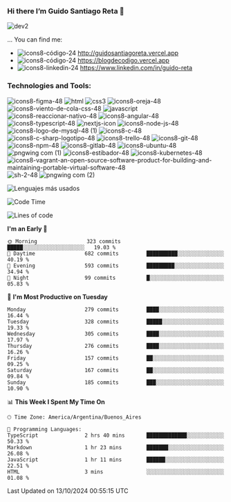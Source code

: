 ### Hi there I’m Guido Santiago Reta 👋
![dev2](https://user-images.githubusercontent.com/46303885/222004953-1c693865-3475-493f-94e7-1796dc09260c.png)


 
 
 ...
 You can find me:
  - ![icons8-código-24](https://user-images.githubusercontent.com/46303885/164996205-314456ff-17f9-4980-ad65-b40f09b56203.png) http://guidosantiagoreta.vercel.app
  - ![icons8-código-24](https://user-images.githubusercontent.com/46303885/164996205-314456ff-17f9-4980-ad65-b40f09b56203.png) https://blogdecodigo.vercel.app
  - ![icons8-linkedin-24](https://user-images.githubusercontent.com/46303885/164996282-1bb08d32-37d3-440a-a8cb-becf15d2f008.png) https://www.linkedin.com/in/guido-reta


### Technologies and Tools:
 ![icons8-figma-48](https://user-images.githubusercontent.com/46303885/181070649-1a5b5f9f-62bd-46e1-b333-e9ab33f7d186.png)
 ![html](https://user-images.githubusercontent.com/46303885/164995510-31800657-57f2-4a14-945a-795b4f227012.png)
 ![css3](https://user-images.githubusercontent.com/46303885/164995575-3d40b759-9230-4d8d-a1a3-bd968ce121b6.png)
 ![icons8-oreja-48](https://user-images.githubusercontent.com/46303885/164995662-0f3fd8b1-081e-400a-b176-05665db9e78e.png)
 ![icons8-viento-de-cola-css-48](https://github.com/GuidoSantiagoReta/GuidoSantiagoReta/assets/46303885/a69f7d16-236d-4a40-a4a6-772b0587fd81)
 ![javascript](https://user-images.githubusercontent.com/46303885/164995331-ade2159f-ef89-4aee-a802-4d801cd6a33e.png)
 ![icons8-reaccionar-nativo-48](https://user-images.githubusercontent.com/46303885/164995772-1d44bc8f-d162-4db0-b414-9af8b51829a0.png)
 ![icons8-angular-48](https://github.com/GuidoSantiagoReta/GuidoSantiagoReta/assets/46303885/651f4eeb-331c-48c8-9a5f-5afde01352f9)
 ![icons8-typescript-48](https://user-images.githubusercontent.com/46303885/181061087-3c6f5e39-ef8d-49b6-8290-4d35979b2195.png)
 ![nextjs-icon](https://github.com/GuidoSantiagoReta/GuidoSantiagoReta/assets/46303885/c7a89ee8-997b-4985-b95e-aba4b39d0454)
 ![icons8-node-js-48](https://user-images.githubusercontent.com/46303885/164995863-8dc49157-6936-4177-b8e2-df2f260f18e6.png)
 ![icons8-logo-de-mysql-48 (1)](https://user-images.githubusercontent.com/46303885/166177798-83da5027-b313-4061-a94e-b3b3a6f21b44.png)
 ![icons8-c-48](https://github.com/GuidoSantiagoReta/GuidoSantiagoReta/assets/46303885/aa677dfe-16b4-442e-b520-1d6b79ad9622)
 ![icons8-c-sharp-logotipo-48](https://github.com/GuidoSantiagoReta/GuidoSantiagoReta/assets/46303885/46718a43-2b3d-47ef-9158-3da9eb461f7b)
![icons8-trello-48](https://user-images.githubusercontent.com/46303885/212581926-8ced64de-431e-43e5-9659-057698e10cc5.png)
![icons8-git-48](https://user-images.githubusercontent.com/46303885/212582733-2e2a2ee2-a89d-4a1e-897a-034b5667ac85.png)
![icons8-npm-48](https://user-images.githubusercontent.com/46303885/212585390-1d262c1e-db51-4efd-87cf-e668961ba47f.png)
![icons8-gitlab-48](https://github.com/GuidoSantiagoReta/GuidoSantiagoReta/assets/46303885/fe3eb85f-9d60-4901-9fa5-40a17d747391)
![icons8-ubuntu-48](https://user-images.githubusercontent.com/46303885/212582807-ff7229ba-5bdd-4bc8-bc4b-a191ca4d0dd3.png)
![pngwing com (1)](https://github.com/GuidoSantiagoReta/GuidoSantiagoReta/assets/46303885/8d5d7214-91de-4aa7-9fb6-51b9cb9c5aec)
![icons8-estibador-48](https://github.com/GuidoSantiagoReta/GuidoSantiagoReta/assets/46303885/4eafc406-95de-44c6-b5a4-675b51fd9845)
![icons8-kubernetes-48](https://github.com/user-attachments/assets/79db3618-d038-4a13-9c7d-5d1d6c4629a2)
![icons8-vagrant-an-open-source-software-product-for-building-and-maintaining-portable-virtual-software-48](https://github.com/user-attachments/assets/c0757292-f42e-4ea1-a547-c89ff1e6d14b)
![sh-2-48](https://github.com/GuidoSantiagoReta/GuidoSantiagoReta/assets/46303885/8ffc9ac9-d326-4b83-8968-97f87cd4600c)
![pngwing com (2)](https://github.com/GuidoSantiagoReta/GuidoSantiagoReta/assets/46303885/0cfded90-2c7e-4aa0-a20c-cddca1357626)


![Lenguajes más usados](https://github-readme-stats.vercel.app/api/top-langs/?username=GuidoSantiagoReta&layout=pie)

<!--START_SECTION:waka-->
![Code Time](http://img.shields.io/badge/Code%20Time-213%20hrs%2019%20mins-blue)

![Lines of code](https://img.shields.io/badge/From%20Hello%20World%20I%27ve%20Written-5.2%20million%20lines%20of%20code-blue)

**I'm an Early 🐤** 

```text
🌞 Morning                323 commits         █████░░░░░░░░░░░░░░░░░░░░   19.03 % 
🌆 Daytime                682 commits         ██████████░░░░░░░░░░░░░░░   40.19 % 
🌃 Evening                593 commits         █████████░░░░░░░░░░░░░░░░   34.94 % 
🌙 Night                  99 commits          █░░░░░░░░░░░░░░░░░░░░░░░░   05.83 % 
```
📅 **I'm Most Productive on Tuesday** 

```text
Monday                   279 commits         ████░░░░░░░░░░░░░░░░░░░░░   16.44 % 
Tuesday                  328 commits         █████░░░░░░░░░░░░░░░░░░░░   19.33 % 
Wednesday                305 commits         ████░░░░░░░░░░░░░░░░░░░░░   17.97 % 
Thursday                 276 commits         ████░░░░░░░░░░░░░░░░░░░░░   16.26 % 
Friday                   157 commits         ██░░░░░░░░░░░░░░░░░░░░░░░   09.25 % 
Saturday                 167 commits         ██░░░░░░░░░░░░░░░░░░░░░░░   09.84 % 
Sunday                   185 commits         ███░░░░░░░░░░░░░░░░░░░░░░   10.90 % 
```


📊 **This Week I Spent My Time On** 

```text
🕑︎ Time Zone: America/Argentina/Buenos_Aires

💬 Programming Languages: 
TypeScript               2 hrs 40 mins       █████████████░░░░░░░░░░░░   50.33 % 
Markdown                 1 hr 23 mins        ███████░░░░░░░░░░░░░░░░░░   26.08 % 
JavaScript               1 hr 11 mins        ██████░░░░░░░░░░░░░░░░░░░   22.51 % 
HTML                     3 mins              ░░░░░░░░░░░░░░░░░░░░░░░░░   01.08 % 
```


 Last Updated on 13/10/2024 00:55:15 UTC
<!--END_SECTION:waka-->


<!--
**GuidoSantiagoReta/GuidoSantiagoReta** is a ✨ _special_ ✨ repository because its `README.md` (this file) appears on your GitHub profile.
![GuidoSantiagoReta GitHub stats](https://github-readme-stats.vercel.app/api?username=GuidoSantiagoReta&show_icons=true&theme=radical)
Here are some ideas to get you started:

- 🔭 I’m currently working on ...
- 🌱 I’m currently learning ...
- 👯 I’m looking to collaborate on ...
- 🤔 I’m looking for help with ...
- 💬 Ask me about ...
- 📫 How to reach me: ...
- 😄 Pronouns: ...
- ⚡ Fun fact: ...
-->
